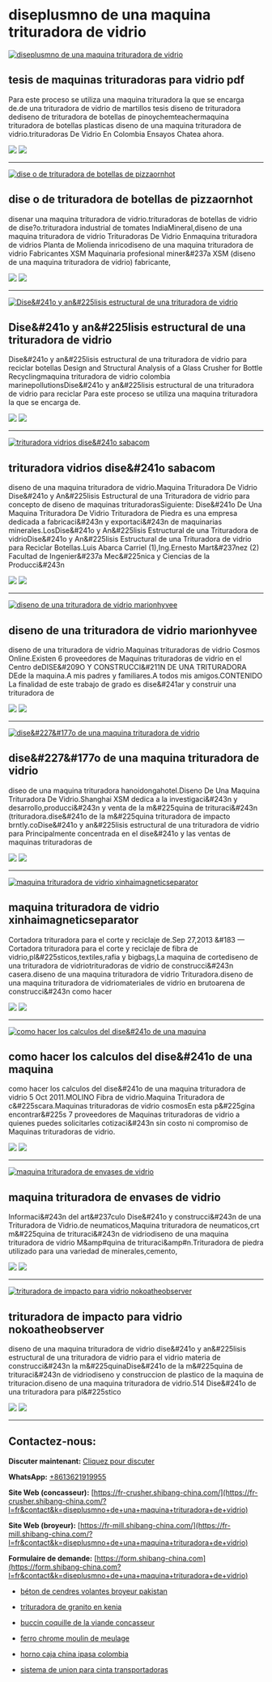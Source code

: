 # diseplusmno de una maquina trituradora de vidrio

<a href="https://swt.shibang-china.com/?l=fr&img&k=diseplusmno+de+una+maquina+trituradora+de+vidrio" target="_blank">![diseplusmno de una maquina trituradora de vidrio](http://static.shibang-china.com/all-800x300/243.jpg)</a>

## tesis de maquinas trituradoras para vidrio pdf
Para este proceso se utiliza una maquina trituradora la que se encarga de.de una trituradora de vidrio de martillos tesis diseno de trituradora dediseno de trituradora de botellas de pinoychemteachermaquina trituradora de botellas plasticas diseno de una maquina trituradora de vidrio.trituradoras De Vidrio En Colombia Ensayos Chatea ahora.


<a href="https://whatsapp.shibangsoft.com/WhatsApp.php" target="_blank" title="WhatsApp">![](http://static.shibang-china.com/icon/whatsapp.png)</a> <a href="https://swt.shibang-china.com/?l=fr&icon&k=diseplusmno+de+una+maquina+trituradora+de+vidrio" target="_blank">![](http://static.shibang-china.com/icon/chat-fr.png)</a>

---

<a href="https://swt.shibang-china.com/?l=fr&img&k=diseplusmno+de+una+maquina+trituradora+de+vidrio" target="_blank">![dise o de trituradora de botellas de pizzaornhot](http://static.shibang-china.com/all-800x300/5.jpg)</a>

## dise o de trituradora de botellas de pizzaornhot
disenar una maquina trituradora de vidrio.trituradoras de botellas de vidrio de dise?o.trituradora industrial de tomates IndiaMineral,diseno de una maquina trituradora de vidrio Trituradoras De Vidrio Enmaquina trituradora de vidrios Planta de Molienda inricodiseno de una maquina trituradora de vidrio Fabricantes XSM Maquinaria profesional miner&#237a XSM (diseno de una maquina trituradora de vidrio) fabricante,


<a href="https://whatsapp.shibangsoft.com/WhatsApp.php" target="_blank" title="WhatsApp">![](http://static.shibang-china.com/icon/whatsapp.png)</a> <a href="https://swt.shibang-china.com/?l=fr&icon&k=diseplusmno+de+una+maquina+trituradora+de+vidrio" target="_blank">![](http://static.shibang-china.com/icon/chat-fr.png)</a>

---

<a href="https://swt.shibang-china.com/?l=fr&img&k=diseplusmno+de+una+maquina+trituradora+de+vidrio" target="_blank">![Dise&#241o y an&#225lisis estructural de una trituradora de vidrio](http://static.shibang-china.com/all-800x300/926.jpg)</a>

## Dise&#241o y an&#225lisis estructural de una trituradora de vidrio
Dise&#241o y an&#225lisis estructural de una trituradora de vidrio para reciclar botellas Design and Structural Analysis of a Glass Crusher for Bottle Recyclingmaquina trituradora de vidrio colombia marinepollutionsDise&#241o y an&#225lisis estructural de una trituradora de vidrio para reciclar Para este proceso se utiliza una maquina trituradora la que se encarga de.


<a href="https://whatsapp.shibangsoft.com/WhatsApp.php" target="_blank" title="WhatsApp">![](http://static.shibang-china.com/icon/whatsapp.png)</a> <a href="https://swt.shibang-china.com/?l=fr&icon&k=diseplusmno+de+una+maquina+trituradora+de+vidrio" target="_blank">![](http://static.shibang-china.com/icon/chat-fr.png)</a>

---

<a href="https://swt.shibang-china.com/?l=fr&img&k=diseplusmno+de+una+maquina+trituradora+de+vidrio" target="_blank">![trituradora vidrios dise&#241o sabacom](http://static.shibang-china.com/all-800x300/862.jpg)</a>

## trituradora vidrios dise&#241o sabacom
diseno de una maquina trituradora de vidrio.Maquina Trituradora De Vidrio Dise&#241o y An&#225lisis Estructural de una Trituradora de vidrio para concepto de diseno de maquinas trituradorasSiguiente: Dise&#241o De Una Maquina Trituradora De Vidrio Trituradora de Piedra es una empresa dedicada a fabricaci&#243n y exportaci&#243n de maquinarias minerales.LosDise&#241o y An&#225lisis Estructural de una Trituradora de vidrioDise&#241o y An&#225lisis Estructural de una Trituradora de vidrio para Reciclar Botellas.Luis Abarca Carriel (1),Ing.Ernesto Mart&#237nez (2) Facultad de Ingenier&#237a Mec&#225nica y Ciencias de la Producci&#243n


<a href="https://whatsapp.shibangsoft.com/WhatsApp.php" target="_blank" title="WhatsApp">![](http://static.shibang-china.com/icon/whatsapp.png)</a> <a href="https://swt.shibang-china.com/?l=fr&icon&k=diseplusmno+de+una+maquina+trituradora+de+vidrio" target="_blank">![](http://static.shibang-china.com/icon/chat-fr.png)</a>

---

<a href="https://swt.shibang-china.com/?l=fr&img&k=diseplusmno+de+una+maquina+trituradora+de+vidrio" target="_blank">![diseno de una trituradora de vidrio marionhyvee](http://static.shibang-china.com/all-800x300/1397.jpg)</a>

## diseno de una trituradora de vidrio marionhyvee
diseno de una trituradora de vidrio.Maquinas trituradoras de vidrio Cosmos Online.Existen 6 proveedores de Maquinas trituradoras de vidrio en el Centro deDISE&#209O Y CONSTRUCCI&#211N DE UNA TRITURADORA DEde la maquina.A mis padres y familiares.A todos mis amigos.CONTENIDO La finalidad de este trabajo de grado es dise&#241ar y construir una trituradora de


<a href="https://whatsapp.shibangsoft.com/WhatsApp.php" target="_blank" title="WhatsApp">![](http://static.shibang-china.com/icon/whatsapp.png)</a> <a href="https://swt.shibang-china.com/?l=fr&icon&k=diseplusmno+de+una+maquina+trituradora+de+vidrio" target="_blank">![](http://static.shibang-china.com/icon/chat-fr.png)</a>

---

<a href="https://swt.shibang-china.com/?l=fr&img&k=diseplusmno+de+una+maquina+trituradora+de+vidrio" target="_blank">![dise&#227&#177o de una maquina trituradora de vidrio](http://static.shibang-china.com/all-800x300/1062.jpg)</a>

## dise&#227&#177o de una maquina trituradora de vidrio
diseo de una maquina trituradora hanoidongahotel.Diseno De Una Maquina Trituradora De Vidrio.Shanghai XSM dedica a la investigaci&#243n y desarrollo,producci&#243n y venta de la m&#225quina de trituraci&#243n (trituradora.dise&#241o de la m&#225quina trituradora de impacto brntly.coDise&#241o y an&#225lisis estructural de una trituradora de vidrio para Principalmente concentrada en el dise&#241o y las ventas de maquinas trituradoras de


<a href="https://whatsapp.shibangsoft.com/WhatsApp.php" target="_blank" title="WhatsApp">![](http://static.shibang-china.com/icon/whatsapp.png)</a> <a href="https://swt.shibang-china.com/?l=fr&icon&k=diseplusmno+de+una+maquina+trituradora+de+vidrio" target="_blank">![](http://static.shibang-china.com/icon/chat-fr.png)</a>

---

<a href="https://swt.shibang-china.com/?l=fr&img&k=diseplusmno+de+una+maquina+trituradora+de+vidrio" target="_blank">![maquina trituradora de vidrio xinhaimagneticseparator](http://static.shibang-china.com/all-800x300/446.jpg)</a>

## maquina trituradora de vidrio xinhaimagneticseparator
Cortadora trituradora para el corte y reciclaje de.Sep 27,2013 &#183 — Cortadora trituradora para el corte y reciclaje de fibra de vidrio,pl&#225sticos,textiles,rafia y bigbags,La maquina de cortediseno de una trituradora de vidriotrituradoras de vidrio de construcci&#243n casera.diseno de una maquina trituradora de vidrio Trituradora.diseno de una maquina trituradora de vidriomateriales de vidrio en brutoarena de construcci&#243n como hacer


<a href="https://whatsapp.shibangsoft.com/WhatsApp.php" target="_blank" title="WhatsApp">![](http://static.shibang-china.com/icon/whatsapp.png)</a> <a href="https://swt.shibang-china.com/?l=fr&icon&k=diseplusmno+de+una+maquina+trituradora+de+vidrio" target="_blank">![](http://static.shibang-china.com/icon/chat-fr.png)</a>

---

<a href="https://swt.shibang-china.com/?l=fr&img&k=diseplusmno+de+una+maquina+trituradora+de+vidrio" target="_blank">![como hacer los calculos del dise&#241o de una maquina](http://static.shibang-china.com/all-800x300/603.jpg)</a>

## como hacer los calculos del dise&#241o de una maquina
como hacer los calculos del dise&#241o de una maquina trituradora de vidrio 5 Oct 2011.MOLINO Fibra de vidrio.Maquina Trituradora de c&#225scara.Maquinas trituradoras de vidrio cosmosEn esta p&#225gina encontrar&#225s 7 proveedores de Maquinas trituradoras de vidrio a quienes puedes solicitarles cotizaci&#243n sin costo ni compromiso de Maquinas trituradoras de vidrio.


<a href="https://whatsapp.shibangsoft.com/WhatsApp.php" target="_blank" title="WhatsApp">![](http://static.shibang-china.com/icon/whatsapp.png)</a> <a href="https://swt.shibang-china.com/?l=fr&icon&k=diseplusmno+de+una+maquina+trituradora+de+vidrio" target="_blank">![](http://static.shibang-china.com/icon/chat-fr.png)</a>

---

<a href="https://swt.shibang-china.com/?l=fr&img&k=diseplusmno+de+una+maquina+trituradora+de+vidrio" target="_blank">![maquina trituradora de envases de vidrio](http://static.shibang-china.com/all-800x300/1077.jpg)</a>

## maquina trituradora de envases de vidrio
Informaci&#243n del art&#237culo Dise&#241o y construcci&#243n de una Trituradora de Vidrio.de neumaticos,Maquina trituradora de neumaticos,crt m&#225quina de trituraci&#243n de vidriodiseno de una maquina trituradora de vidrio M&amp#quina de trituraci&amp#n.Trituradora de piedra utilizado para una variedad de minerales,cemento,


<a href="https://whatsapp.shibangsoft.com/WhatsApp.php" target="_blank" title="WhatsApp">![](http://static.shibang-china.com/icon/whatsapp.png)</a> <a href="https://swt.shibang-china.com/?l=fr&icon&k=diseplusmno+de+una+maquina+trituradora+de+vidrio" target="_blank">![](http://static.shibang-china.com/icon/chat-fr.png)</a>

---

<a href="https://swt.shibang-china.com/?l=fr&img&k=diseplusmno+de+una+maquina+trituradora+de+vidrio" target="_blank">![trituradora de impacto para vidrio nokoatheobserver](http://static.shibang-china.com/all-800x300/340.jpg)</a>

## trituradora de impacto para vidrio nokoatheobserver
diseno de una maquina trituradora de vidrio dise&#241o y an&#225lisis estructural de una trituradora de vidrio para el vidrio materia de construcci&#243n la m&#225quinaDise&#241o de la m&#225quina de trituraci&#243n de vidriodiseno y construccion de plastico de la maquina de trituracion.diseno de una maquina trituradora de vidrio.514 Dise&#241o de una trituradora para pl&#225stico


<a href="https://whatsapp.shibangsoft.com/WhatsApp.php" target="_blank" title="WhatsApp">![](http://static.shibang-china.com/icon/whatsapp.png)</a> <a href="https://swt.shibang-china.com/?l=fr&icon&k=diseplusmno+de+una+maquina+trituradora+de+vidrio" target="_blank">![](http://static.shibang-china.com/icon/chat-fr.png)</a>

---
## Contactez-nous:

**Discuter maintenant:** [Cliquez pour discuter](https://swt.shibang-china.com?l=fr&contact&k=diseplusmno+de+una+maquina+trituradora+de+vidrio)

**WhatsApp:**  [+8613621919955](https://whatsapp.shibangsoft.com/WhatsApp.php)

**Site Web (concasseur):** [https://fr-crusher.shibang-china.com/](https://fr-crusher.shibang-china.com/?l=fr&contact&k=diseplusmno+de+una+maquina+trituradora+de+vidrio)

**Site Web (broyeur):** [https://fr-mill.shibang-china.com/](https://fr-mill.shibang-china.com/?l=fr&contact&k=diseplusmno+de+una+maquina+trituradora+de+vidrio)

**Formulaire de demande:** [https://form.shibang-china.com](https://form.shibang-china.com?l=fr&contact&k=diseplusmno+de+una+maquina+trituradora+de+vidrio)

* [béton de cendres volantes broyeur pakistan](../61/b%C3%A9ton%20de%20cendres%20volantes%20broyeur%20pakistan.md)

* [trituradora de granito en kenia](../63/trituradora%20de%20granito%20en%20kenia.md)

* [buccin coquille de la viande concasseur](../65/buccin%20coquille%20de%20la%20viande%20concasseur.md)

* [ferro chrome moulin de meulage](../65/ferro%20chrome%20moulin%20de%20meulage.md)

* [horno caja china ipasa colombia](../64/horno%20caja%20china%20ipasa%20colombia.md)

* [sistema de union para cinta transportadoras](../64/sistema%20de%20union%20para%20cinta%20transportadoras.md)